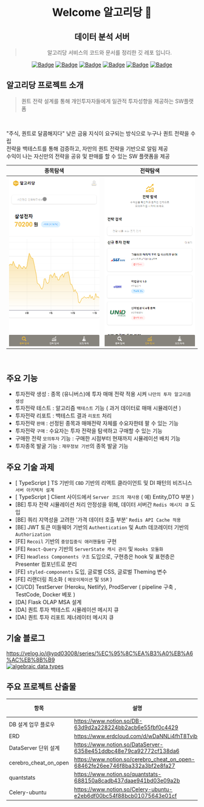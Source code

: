 <div align="center">

# Welcome 알고리당 👏  

## 데이터 분석 서버

<!-- ![IMG](https://algoridang.s3.ap-northeast-2.amazonaws.com/common/1627272503198d_thumb04.png) -->

> 알고리당 서비스의 코드와 문서를 정리한 깃 레포 입니다.     

[![Badge](https://img.shields.io/badge/Python-3776AB?style=for-the-badge&logo=Python&logoColor=red)](#)
[![Badge](https://img.shields.io/badge/pandas-150458?style=for-the-badge&logo=pandas&logoColor=red)](#)
[![Badge](https://img.shields.io/badge/Flask-000000?style=for-the-badge&logo=Flask&logoColor=red)](#)
[![Badge](https://img.shields.io/badge/Celery-MQ-37814A?style=for-the-badge&logo=Celery&logoColor=red)](#)
[![Badge](https://img.shields.io/badge/redis-MQ-DC382D?style=for-the-badge&logo=redis&logoColor=red)](#)
[![Badge](https://img.shields.io/badge/PostgreSQL-DB-4169E1?style=for-the-badge&logo=PostgreSQL&logoColor=red)](#)

</div>



<!-- ABOUT THE PROJECT -->
## 알고리당 프로젝트 소개

> 퀀트 전략 설계를 통해 개인투자자들에게 일관적 투자성향을 제공하는 SW플랫폼  
  
<br/>

"주식, 퀀트로 달콤해지다"
낮은 금융 지식이 요구되는 방식으로 누구나 퀀트 전략을 수립   
전략을 백테스트를 통해 검증하고, 자만의 퀀트 전략을 기반으로 알림 제공    
수익이 나는 자신만의 전략을 공유 및 판매를 할 수 있는 SW 플랫폼을 제공     

|종목탐색|전략탐색|
|---|---|
|<img src="./docs/img/demo-1.gif"> |  <img src="./docs/img/demo-2.gif">|  
<br/>


## 주요 기능

- 투자전략 생성 : 종목 (유니버스)에 투자 매매 전략 적용 시켜 `나만의 투자 알고리즘 생성`  
- 투자전략 테스트 : 알고리즘 `백테스트` 기능 ( 과거 데이터로 매매 시뮬레이션 )  
- 투자전략 리포트 : 백테스트 결과 `리포트` 처리  
- 투자전략 `판매` : 선정된 종목과 매매전략 자체를 수요자한테 팔 수 있는 기능  
- 투자전략 `구매` : 수요자는 투자 전략을 탐색하고 구매할 수 있는 기능  
- 구매한 전략 `모의투자` 기능 : 구매한 시점부터 현재까지 시뮬레이션 배치 기능  
- 투자종목 발굴 기능 : `재무정보 기반`의 종목 발굴 기능  


## 주요 기술 과제

- [ TypeScript ] TS 기반의 `CBD` 기반의 리액트 클라이언트 및 DI 패턴의 비즈니스 `서버 아키텍처 설계`  
- [ TypeScript ] Client 사이드에서 `Server 코드의 재사용` ( 예) Entity,DTO 부분 )  
- [BE] 투자 전략 시뮬레이션 처리 안정성을 위해,  데이터 서버간 `Redis 메시지 큐` 도입  
- [BE] 쿼리 지역성을 고려한 '가격 데이터 호출 부분' `Redis API Cache 적용`  
- [BE] JWT 토큰 미들웨어 기반의 `Authentication` 및 Auth 데코레이터 기반의 `Authorization`   
- [FE] `Recoil` 기반의 `중앙집중식 애러핸들링` 구현    
- [FE] `React-Query` 기반의 `ServerState 캐시 관리` 및 `Hooks 모듈화`  
- [FE] `Headless Components 구조` 도입으로, 구현층은 hook 및 표현층은 Presenter 컴포넌트로 분리 
- [FE] `styled-components` 도입, 글로벌 CSS, 글로벌 Theming 변수  
- [FE] 리랜더링 최소화 ( `메모이제이션` 및 `SSR` )   
- [CI/CD] TestServer (Heroku, Netlify), ProdServer ( pipeline 구축 , TestCode, Docker 베포 ) 
- [DA] Flask OLAP MSA 설계 
- [DA] 퀀트 투자 백테스트 시뮬레이션 메시지 큐
- [DA] 퀀트 투자 리포트 제너레이터 메시지 큐

## 기술 블로그

https://velog.io/@ypd03008/series/%EC%95%8C%EA%B3%A0%EB%A6%AC%EB%8B%B9  
[![algebraic data types](https://img.shields.io/badge/BLOG%20POST%20LINK-663399?style=flat-square&logo=blog&logoColor=white)](https://velog.io/@ypd03008/series/%EC%95%8C%EA%B3%A0%EB%A6%AC%EB%8B%B9)                 



## 주요 프로젝트 산출물

|항목|설명|링크|
|--|--|--|
|DB 설계 업무 플로우| https://www.notion.so/DB-63d9d2a228224bb2acb6e55fbf0c4429 |[:link:](https://www.notion.so/DB-63d9d2a228224bb2acb6e55fbf0c4429)
|ERD| https://www.erdcloud.com/d/wDaNNLi4fhT8Tvibc |[:link:](https://www.erdcloud.com/d/wDaNNLi4fhT8Tvibc)
|DataServer 단위 설계| https://www.notion.so/DataServer-6358e451ddbc48e79ca92772cf138da6 |[:link:](https://www.notion.so/DataServer-6358e451ddbc48e79ca92772cf138da6)|  
|cerebro_cheat_on_open | https://www.notion.so/cerebro_cheat_on_open-68462fe26ee746f8ba332a3bf2e8fa27 |[:link:](https://www.notion.so/cerebro_cheat_on_open-68462fe26ee746f8ba332a3bf2e8fa27)|
|quantstats| https://www.notion.so/quantstats-688150a8cadb437daae941bd03e09a2b |[:link:](https://www.notion.so/quantstats-688150a8cadb437daae941bd03e09a2b)
|Celery-ubuntu| https://www.notion.so/Celery-ubuntu-e2eb6df00bc54f88bcb01075643e01cf |[:link:](https://www.notion.so/Celery-ubuntu-e2eb6df00bc54f88bcb01075643e01cf)

